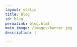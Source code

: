 ```yaml
---
layout: static
title: Blog
id: blog
permalink: blog.html
main_image: /images/banner.jpg
description: |

---
```

